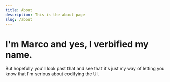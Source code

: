 ```yaml
---
title: About
description: This is the about page
slug: /about
---
```


# I'm Marco and yes, I verbified my name.

But hopefully you'll look past that and see that it's just my way of letting you know that I'm serious about codifying the UI.
